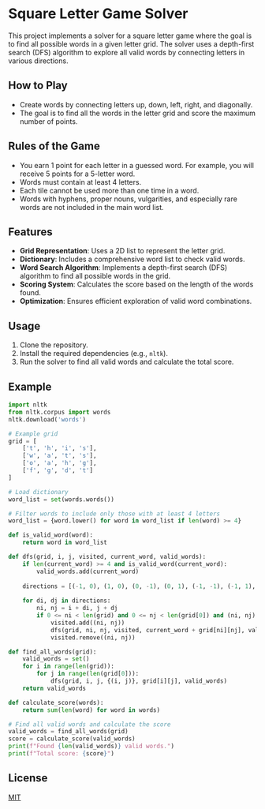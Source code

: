 # Square Letter Game Solver

This project implements a solver for a square letter game where the goal is to find all possible words in a given letter grid. The solver uses a depth-first search (DFS) algorithm to explore all valid words by connecting letters in various directions.

## How to Play

- Create words by connecting letters up, down, left, right, and diagonally.
- The goal is to find all the words in the letter grid and score the maximum number of points.

## Rules of the Game

- You earn 1 point for each letter in a guessed word. For example, you will receive 5 points for a 5-letter word.
- Words must contain at least 4 letters.
- Each tile cannot be used more than one time in a word.
- Words with hyphens, proper nouns, vulgarities, and especially rare words are not included in the main word list.

## Features

- **Grid Representation**: Uses a 2D list to represent the letter grid.
- **Dictionary**: Includes a comprehensive word list to check valid words.
- **Word Search Algorithm**: Implements a depth-first search (DFS) algorithm to find all possible words in the grid.
- **Scoring System**: Calculates the score based on the length of the words found.
- **Optimization**: Ensures efficient exploration of valid word combinations.

## Usage

1. Clone the repository.
2. Install the required dependencies (e.g., `nltk`).
3. Run the solver to find all valid words and calculate the total score.

## Example

```python
import nltk
from nltk.corpus import words
nltk.download('words')

# Example grid
grid = [
    ['t', 'h', 'i', 's'],
    ['w', 'a', 't', 's'],
    ['o', 'a', 'h', 'g'],
    ['f', 'g', 'd', 't']
]

# Load dictionary
word_list = set(words.words())

# Filter words to include only those with at least 4 letters
word_list = {word.lower() for word in word_list if len(word) >= 4}

def is_valid_word(word):
    return word in word_list

def dfs(grid, i, j, visited, current_word, valid_words):
    if len(current_word) >= 4 and is_valid_word(current_word):
        valid_words.add(current_word)
    
    directions = [(-1, 0), (1, 0), (0, -1), (0, 1), (-1, -1), (-1, 1), (1, -1), (1, 1)]
    
    for di, dj in directions:
        ni, nj = i + di, j + dj
        if 0 <= ni < len(grid) and 0 <= nj < len(grid[0]) and (ni, nj) not in visited:
            visited.add((ni, nj))
            dfs(grid, ni, nj, visited, current_word + grid[ni][nj], valid_words)
            visited.remove((ni, nj))

def find_all_words(grid):
    valid_words = set()
    for i in range(len(grid)):
        for j in range(len(grid[0])):
            dfs(grid, i, j, {(i, j)}, grid[i][j], valid_words)
    return valid_words

def calculate_score(words):
    return sum(len(word) for word in words)

# Find all valid words and calculate the score
valid_words = find_all_words(grid)
score = calculate_score(valid_words)
print(f"Found {len(valid_words)} valid words.")
print(f"Total score: {score}")
```

## License

[MIT](https://choosealicense.com/licenses/mit/)
